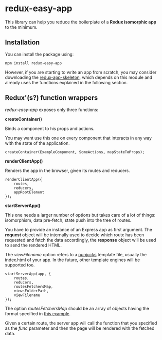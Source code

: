 redux-easy-app
==============

This library can help you reduce the boilerplate of a **Redux isomorphic app** to the minimum.

Installation
------------

You can install the package using:

    npm install redux-easy-app

However, if you are starting to write an app from scratch, you may consider downloading the
[redux-app-skeleton](https://github.com/poetcyborg/redux-app-skeleton), which depends on this module and
already uses the functions explained in the following section.

Redux'(s?) function wrappers
----------------------------

*redux-easy-app* exposes only three functions:

**createContainer()**

Binds a component to his props and actions.

You may want use this one on every component that interacts in any way with the state of the application.

    createContainer(ExampleComponent, SomeActions, mapStateToProps);

**renderClientApp()**

Renders the app in the browser, given its routes and reducers.

    renderClientApp({
        routes,
        reducers,
        appRootElement
    });

**startServerApp()**

This one needs a larger number of options but takes care of a lot of things: isomorphism, data pre-fetch,
state push into the tree of routes.

You have to provide an instance of an Express app as first argument. The **request** object will be internally
used to decide which route has been requested and fetch the data accordingly, the **response** object will
be used to send the rendered HTML.

The *viewFilename* option refers to a [nunjucks](https://www.npmjs.com/package/nunjucks) template file, usually the index.html of your app.
In the future, other template engines will be supported too.

    startServerApp(app, {
        routes,
        reducers,
        routesFetchersMap,
        viewsFolderPath,
        viewFilename
    });

The option *routesFetchersMap* should be an array of objects having the format specified in
[this example](https://github.com/poetcyborg/redux-app-skeleton/blob/master/src/server/routesFetchersMap.js).

Given a certain route, the server app will call the function that you specified as the *func* parameter
and then the page will be rendered with the fetched data.
